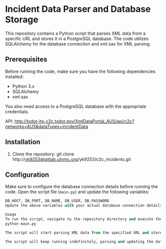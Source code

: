 # Incident Data Parser and Database Storage

This repository contains a Python script that parses XML data from a specific URL and stores it in a PostgreSQL database. The code utilizes SQLAlchemy for the database connection and xml.sax for XML parsing.

## Prerequisites

Before running the code, make sure you have the following dependencies installed:

- Python 3.x
- SQLAlchemy
- xml.sax

You also need access to a PostgreSQL database with the appropriate credentials.

API: http://txdot-its-c2c.txdot.gov/XmlDataPortal_AUS/api/c2c?networks=AUS&dataTypes=incidentData

## Installation

1. Clone the repository:
git clone http://yk9253@gitlab.utnmc.org/yk9253/c2c_incidents.git


## Configuration

Make sure to configure the database connection details before running the code. Open the script file (`main.py`) and update the following variables:

```python
DB_HOST, DB_PORT, DB_NAME, DB_USER, DB_PASSWORD 
Update the above variables with your actual database connection details.

Usage
To run the script, navigate to the repository directory and execute the following command:
python main.py

The script will start parsing XML data from the specified URL and store it in the configured PostgreSQL database. The data is stored in three tables: c2c_incidents, c2c_lanes, and c2c_aff, representing incident data, lane details, and affected lanes, respectively.

The script will keep running indefinitely, parsing and updating the database every 30 seconds (or the specified UPDATE_TIME interval).

